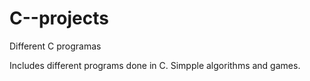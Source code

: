 # C--projects
Different C programas

Includes different programs done in C. Simpple algorithms and games.
